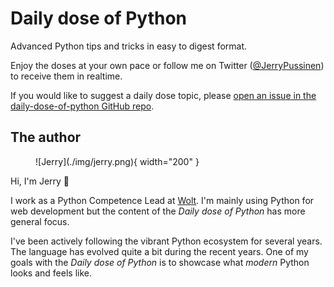 # Daily dose of Python

Advanced Python tips and tricks in easy to digest format.

Enjoy the doses at your own pace or follow me on Twitter ([@JerryPussinen](https://twitter.com/JerryPussinen)) to receive them in realtime.

If you would like to suggest a daily dose topic, please [open an issue in the daily-dose-of-python GitHub repo](https://github.com/jerry-git/daily-dose-of-python/issues/new?title=Topic%20suggestion:&body=I%20would%20like%20to%20see%20a%20daily%20dose%20of%20this%20topic%20because%20...&labels=topic+suggestion&assignees=jerry-git).
## The author

<figure markdown>
  ![Jerry](./img/jerry.png){ width="200" }
</figure>

Hi, I'm Jerry 👋

I work as a Python Competence Lead at [Wolt](https://wolt.com/). I'm mainly using Python for web development but the content of the _Daily dose of Python_ has more general focus.  

I've been actively following the vibrant Python ecosystem for several years. The language has evolved quite a bit during the recent years.
One of my goals with the _Daily dose of Python_ is to showcase what _modern_ Python looks and feels like.
